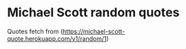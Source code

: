 # Michael Scott random quotes

Quotes fetch from (https://michael-scott-quote.herokuapp.com/v1/random/1)
